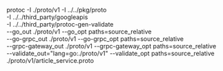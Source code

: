 protoc -I ./proto/v1 -I ../../pkg/proto \
-I ../../third_party/googleapis \
-I ../../third_party/protoc-gen-validate \
--go_out ./proto/v1 --go_opt paths=source_relative \
--go-grpc_out ./proto/v1 --go-grpc_opt paths=source_relative \
--grpc-gateway_out ./proto/v1 --grpc-gateway_opt paths=source_relative \
--validate_out="lang=go:./proto/v1" --validate_opt paths=source_relative \
./proto/v1/article_service.proto